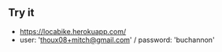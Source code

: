 ## Try it

- https://locabike.herokuapp.com/
- user: 'thoux08+mitch@gmail.com'  / password: 'buchannon'
